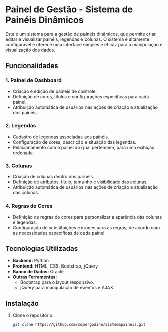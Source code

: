 # Painel de Gestão - Sistema de Painéis Dinâmicos

Este é um sistema para a gestão de painéis dinâmicos, que permite criar, editar e visualizar painéis, legendas e colunas. O sistema é altamente configurável e oferece uma interface simples e eficaz para a manipulação e visualização dos dados.

## Funcionalidades

### 1. **Painel de Dashboard**
   - Criação e edição de painéis de controle.
   - Definição de cores, títulos e configurações específicas para cada painel.
   - Atribuição automática de usuários nas ações de criação e atualização dos painéis.

### 2. **Legendas**
   - Cadastro de legendas associadas aos painéis.
   - Configuração de cores, descrição e situação das legendas.
   - Relacionamento com o painel ao qual pertencem, para uma exibição ordenada.

### 3. **Colunas**
   - Criação de colunas dentro dos painéis.
   - Definição de atributos, título, tamanho e visibilidade das colunas.
   - Atribuição automática de usuários nas ações de criação e atualização das colunas.

### 4. **Regras de Cores**
   - Definição de regras de cores para personalizar a aparência das colunas e legendas.
   - Configuração de substituições e ícones para as regras, de acordo com as necessidades específicas de cada painel.

## Tecnologias Utilizadas

- **Backend:** Python
- **Frontend:** HTML, CSS, Bootstrap, jQuery
- **Banco de Dados:** Oracle
- **Outras Ferramentas:** 
  - Bootstrap para o layout responsivo.
  - jQuery para manipulação de eventos e AJAX.

## Instalação

1. Clone o repositório:
   ```bash
   git clone https://github.com/supergodine/sistemapaineis.git


